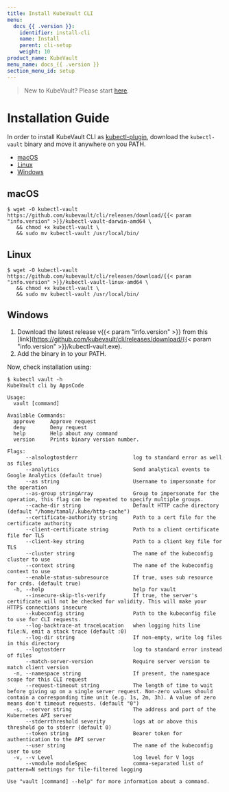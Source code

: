 ```yaml
---
title: Install KubeVault CLI
menu:
  docs_{{ .version }}:
    identifier: install-cli
    name: Install
    parent: cli-setup
    weight: 10
product_name: KubeVault
menu_name: docs_{{ .version }}
section_menu_id: setup
---
```


> New to KubeVault? Please start [here](/docs/concepts/README.md).

# Installation Guide

In order to install KubeVault CLI as [kubectl-plugin](https://kubernetes.io/docs/tasks/extend-kubectl/kubectl-plugins/), download the `kubectl-vault` binary and move it anywhere on you PATH.

<ul class="nav nav-tabs" id="installerTab" role="tablist">
  <li class="nav-item">
    <a class="nav-link active" id="mac-tab" data-toggle="tab" href="#mac" role="tab" aria-controls="mac" aria-selected="true">macOS</a>
  </li>
  <li class="nav-item">
    <a class="nav-link" id="linux-tab" data-toggle="tab" href="#linux" role="tab" aria-controls="linux" aria-selected="false">Linux</a>
  </li>
  <li class="nav-item">
    <a class="nav-link" id="windows-tab" data-toggle="tab" href="#windows" role="tab" aria-controls="windows" aria-selected="false">Windows</a>
  </li>
</ul>
<div class="tab-content" id="installerTabContent">
  <div class="tab-pane fade show active" id="mac" role="tabpanel" aria-labelledby="mac-tab">

## macOS

```console
$ wget -O kubectl-vault https://github.com/kubevault/cli/releases/download/{{< param "info.version" >}}/kubectl-vault-darwin-amd64 \
   && chmod +x kubectl-vault \
   && sudo mv kubectl-vault /usr/local/bin/
```

</div>
<div class="tab-pane fade" id="linux" role="tabpanel" aria-labelledby="linux-tab">

## Linux

```console
$ wget -O kubectl-vault https://github.com/kubevault/cli/releases/download/{{< param "info.version" >}}/kubectl-vault-linux-amd64 \
   && chmod +x kubectl-vault \
   && sudo mv kubectl-vault /usr/local/bin/
```

</div>
<div class="tab-pane fade" id="windows" role="tabpanel" aria-labelledby="windows-tab">

## Windows

1. Download the latest release v{{< param "info.version" >}} from this [link](https://github.com/kubevault/cli/releases/download/{{< param "info.version" >}}/kubectl-vault.exe).
2. Add the binary in to your PATH.

</div>
</div>

Now, check installation using:

```console
$ kubectl vault -h
KubeVault cli by AppsCode

Usage:
  vault [command]

Available Commands:
  approve     Approve request
  deny        Deny request
  help        Help about any command
  version     Prints binary version number.

Flags:
      --alsologtostderr                  log to standard error as well as files
      --analytics                        Send analytical events to Google Analytics (default true)
      --as string                        Username to impersonate for the operation
      --as-group stringArray             Group to impersonate for the operation, this flag can be repeated to specify multiple groups.
      --cache-dir string                 Default HTTP cache directory (default "/home/tamal/.kube/http-cache")
      --certificate-authority string     Path to a cert file for the certificate authority
      --client-certificate string        Path to a client certificate file for TLS
      --client-key string                Path to a client key file for TLS
      --cluster string                   The name of the kubeconfig cluster to use
      --context string                   The name of the kubeconfig context to use
      --enable-status-subresource        If true, uses sub resource for crds. (default true)
  -h, --help                             help for vault
      --insecure-skip-tls-verify         If true, the server's certificate will not be checked for validity. This will make your HTTPS connections insecure
      --kubeconfig string                Path to the kubeconfig file to use for CLI requests.
      --log-backtrace-at traceLocation   when logging hits line file:N, emit a stack trace (default :0)
      --log-dir string                   If non-empty, write log files in this directory
      --logtostderr                      log to standard error instead of files
      --match-server-version             Require server version to match client version
  -n, --namespace string                 If present, the namespace scope for this CLI request
      --request-timeout string           The length of time to wait before giving up on a single server request. Non-zero values should contain a corresponding time unit (e.g. 1s, 2m, 3h). A value of zero means don't timeout requests. (default "0")
  -s, --server string                    The address and port of the Kubernetes API server
      --stderrthreshold severity         logs at or above this threshold go to stderr (default 0)
      --token string                     Bearer token for authentication to the API server
      --user string                      The name of the kubeconfig user to use
  -v, --v Level                          log level for V logs
      --vmodule moduleSpec               comma-separated list of pattern=N settings for file-filtered logging

Use "vault [command] --help" for more information about a command.
```

